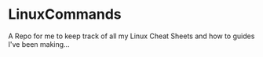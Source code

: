 # LinuxCommands
A Repo for me to keep track of all my Linux Cheat Sheets and how to guides I've been making... 
